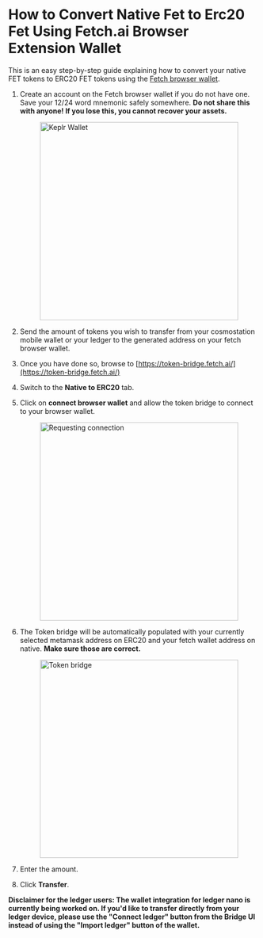 # How to Convert Native Fet to Erc20 Fet Using Fetch.ai Browser Extension Wallet

This is an easy step-by-step guide explaining how to convert your native FET tokens to ERC20 FET tokens using the [Fetch browser wallet](https://bit.ly/3G31QII).

1. Create an account on the Fetch browser wallet if you do not have one.
   Save your 12/24 word mnemonic safely somewhere.
    **Do not share this with anyone! If you lose this, you cannot recover your assets.**

     <img src="/images/native_and_erc20/keplr_wallet.png" alt="Keplr Wallet" class="center" style="display: block; margin-left: auto; margin-right: auto;width:400px;">

2. Send the amount of tokens you wish to transfer from your cosmostation mobile wallet or your ledger to the generated address on your fetch browser wallet.
3. Once you have done so, browse to [https://token-bridge.fetch.ai/](https://token-bridge.fetch.ai/)
4. Switch to the **Native to ERC20** tab.
5. Click on **connect browser wallet** and allow the token bridge to connect to your browser wallet.

    <img src="/images/native_and_erc20/connect_to_keplr.png" alt="Requesting connection" class="center" style="display: block; margin-left: auto; margin-right: auto;width:400px;">

6. The Token bridge will be automatically populated with your currently selected metamask address on ERC20 and your fetch wallet address on native.
    **Make sure those are correct.**

     <img src="/images/native_and_erc20/token_bridge.png" alt="Token bridge" class="center" style="display: block; margin-left: auto; margin-right: auto;width:400px;">

7. Enter the amount.
8. Click **Transfer**.

**Disclaimer for the ledger users: The wallet integration for ledger nano is currently being worked on. If you'd like to transfer directly from your ledger device, please use the "Connect ledger" button from the Bridge UI instead of using the "Import ledger" button of the wallet.**
